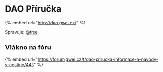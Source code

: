 # DAO Příručka

{% embed url="http://dao.gwei.cz/" %}

Spravuje: [@tree](https://forum.gwei.cz/u/tree)

## Vlákno na fóru

{% embed url="https://forum.gwei.cz/t/dao-prirucka-informace-a-navody-v-cestine/443" %}

